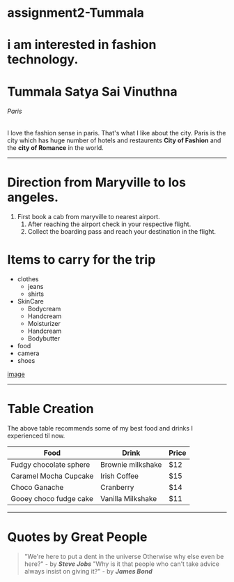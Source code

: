 # assignment2-Tummala
# i am interested in fashion technology.
# Tummala Satya Sai Vinuthna
###### Paris

I love the fashion sense in paris. That's what I like about the city.
Paris is the city which has huge number of hotels and restaurents **City of Fashion** and the **city of Romance** in the world.

---

# Direction from Maryville to los angeles.
1. First book a cab from maryville to nearest airport.
   1. After reaching the airport check in your respective flight.
   2. Collect the boarding pass and reach your destination in the flight.

# Items to carry for the trip
* clothes
  * jeans
  * shirts
* SkinCare
  * Bodycream
  * Handcream
  * Moisturizer
  * Handcream
  * Bodybutter
* food
* camera
* shoes

[image](https://github.com/vinuthnachowdary/assignment2-Tummala/blob/main/AboutMe.md)

---

# Table Creation

The above table recommends some of my best food and drinks I experienced til now.

|           Food            |       Drink              | Price |
|            ----           |       -----              | ----- |
|    Fudgy chocolate sphere |       Brownie milkshake  | $12   |
|    Caramel Mocha Cupcake  |       Irish Coffee       | $15   |
|    Choco Ganache          |       Cranberry          | $14   |
|    Gooey choco fudge cake |       Vanilla Milkshake  | $11   |


---

# Quotes by Great People

> "We're here to put a dent in the universe Otherwise why else even be here?" - by ***Steve Jobs*** 
> "Why is it that people who can't take advice always insist on giving it?" - by ***James Bond***
